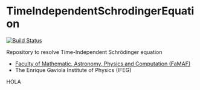# TimeIndependentSchrodingerEquation

[![Build Status](https://github.com/mendzmartin/TimeIndependentSchrodingerEquation.jl/actions/workflows/CI.yml/badge.svg?branch=main)](https://github.com/mendzmartin/TimeIndependentSchrodingerEquation.jl/actions/workflows/CI.yml?query=branch%3Amain)


Repository to resolve Time-Independent Schrödinger equation

* [Faculty of Mathematic, Astronomy, Physics and Computation (FaMAF)](https://www.famaf.unc.edu.ar/)
* The Enrique Gaviola Institute of Physics (IFEG)

HOLA

